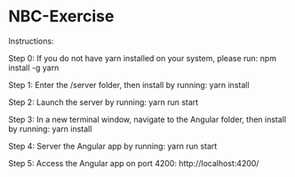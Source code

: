 # NBC-Exercise

Instructions:

Step 0:
If you do not have yarn installed on your system, please run:
npm install -g yarn

Step 1:
Enter the /server folder, then install by running:
yarn install

Step 2:
Launch the server by running:
yarn run start

Step 3:
In a new terminal window, navigate to the Angular folder, then install by running:
yarn install

Step 4:
Server the Angular app by running:
yarn run start

Step 5:
Access the Angular app on port 4200:
http://localhost:4200/

